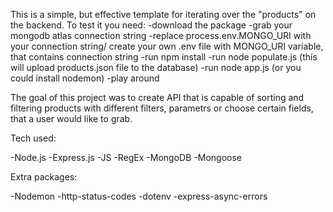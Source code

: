 This is a simple, but effective template for iterating over the "products" on the backend.
To test it you need: 
-download the package
-grab your mongodb atlas connection string 
-replace process.env.MONGO_URI with your connection string/ create your own .env file with MONGO_URI variable, that contains connection string
-run npm install
-run node populate.js (this will upload products.json file to the database)
-run node app.js (or you could install nodemon)
-play around 

The goal of this project was to create API that is capable of sorting and filtering products with different filters, parametrs or choose certain fields, that a user would like to grab. 

Tech used: 

-Node.js
-Express.js
-JS
-RegEx
-MongoDB
-Mongoose

Extra packages: 

-Nodemon
-http-status-codes
-dotenv
-express-async-errors
